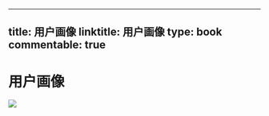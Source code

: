 
---
title: 用户画像
linktitle: 用户画像
type: book
commentable: true
---

# 用户画像

![](https://i.postimg.cc/yYp9bL64/image.png)

    